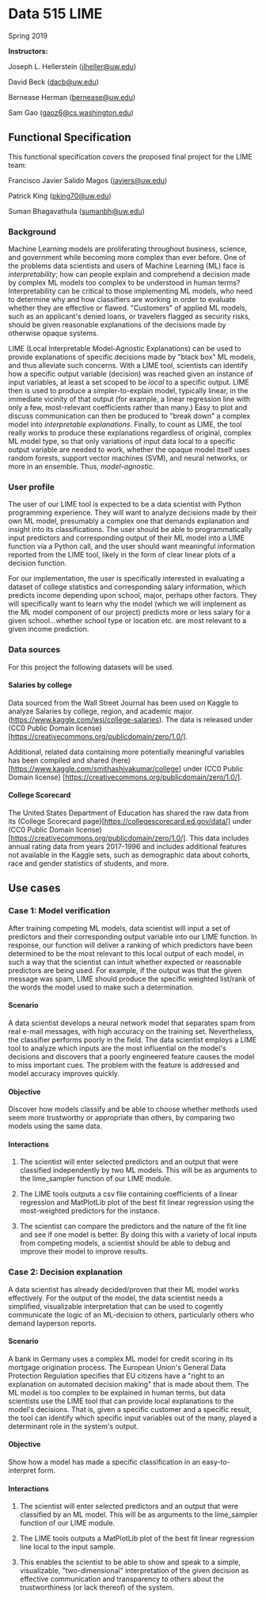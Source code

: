 # Data 515 LIME

Spring 2019

__Instructors:__

Joseph L. Hellerstein (jlheller@uw.edu)

David Beck (dacb@uw.edu)

Bernease Herman (bernease@uw.edu)

Sam Gao (gaoz6@cs.washington.edu)

## Functional Specification

This functional specification covers the proposed final project for the LIME team:

Francisco Javier Salido Magos (javiers@uw.edu)

Patrick King (pking70@uw.edu)

Suman Bhagavathula (sumanbh@uw.edu)

### Background

Machine Learning models are proliferating throughout business, science, and government while becoming more complex than ever before. One of the problems data scientists and users of Machine Learning (ML) face is _interpretability_; how can people explain and comprehend a decision made by complex ML models too complex to be understood in human terms? Interpretability can be critical to those implementing ML models, who need to determine why and how classifiers are working in order to evaluate whether they are effective or flawed. "Customers" of applied ML models, such as an applicant's denied loans, or travelers flagged as security risks, should be given reasonable explanations of the decisions made by otherwise opaque systems.

LIME (Local Interpretable Model-Agnostic Explanations) can be used to provide explanations of specific decisions made by "black box" ML models, and thus alleviate such concerns. With a LIME tool, scientists can identify how a specific output variable (decision) was reached given an instance of input variables, at least a set scoped to be _local_ to a specific output. LIME then is used to produce a simpler-to-explain model, typically linear, in the immediate vicinity of that output (for example, a linear regression line with only a few, most-relevant coefficients rather than many.) Easy to plot and discuss communication can then be produced to "break down" a complex model into _interpretable explanations_. Finally, to count as LIME, the tool really works to produce these explanations regardless of original, complex ML model type, so that only variations of input data local to a specific output variable are needed to work, whether the opaque model itself uses random forests, support vector machines (SVM), and neural networks, or more in an ensemble. Thus, _model-agnostic_.

### User profile

The user of our LIME tool is expected to be a data scientist with Python programming experience. They will want to analyze decisions made by their own ML model, presumably a complex one that demands explanation and insight into its classifications. The user should be able to programmatically input predictors and corresponding output of their ML model into a LIME function via a Python call, and the user should want meaningful information reported from the LIME tool, likely in the form of clear linear plots of a decision function.

For our implementation, the user is specifically interested in evaluating a dataset of college statistics and corresponding salary information, which predicts income depending upon school, major, perhaps other factors. They will specifically want to learn why the model (which we will implement as the ML model component of our project) predicts more or less salary for a given school...whether school type or location etc. are most relevant to a given income prediction.

### Data sources

For this project the following datasets will be used.


#### Salaries by college

Data sourced from the Wall Street Journal has been used on Kaggle to analyze Salaries by college, region, and academic major. (https://www.kaggle.com/wsj/college-salaries). The data is released under (CC0 Public Domain license)[https://creativecommons.org/publicdomain/zero/1.0/].

Additional, related data containing more potentially meaningful variables has been compiled and shared (here)[https://www.kaggle.com/smithashivakumar/college] under (CC0 Public Domain license) [https://creativecommons.org/publicdomain/zero/1.0/].

#### College Scorecard

The United States Department of Education has shared the raw data from its (College Scorecard page)[https://collegescorecard.ed.gov/data/] under (CC0 Public Domain license) [https://creativecommons.org/publicdomain/zero/1.0/]. This data includes annual rating data from years 2017-1996 and includes additional features not available in the Kaggle sets, such as demographic data about cohorts, race and gender statistics of students, and more.

## Use cases

### Case 1: Model verification

After training competing ML models, data scientist will input a set of predictors and their corresponding output variable into our LIME function. In response, our function will deliver a ranking of which predictors have been determined to be the most relevant to this local output of each model, in such a way that the scientist can intuit whether expected or reasonable predictors are being used. For example, if the output was that the given message was spam, LIME should produce the specific weighted list/rank of the words the model used to make such a determination. 

#### Scenario

A data scientist develops a neural network model that separates spam from real e-mail messages, with high accuracy on the training set. Nevertheless, the classifier performs poorly in the field. The data scientist employs a LIME tool to analyze which inputs are the most influential on the model's decisions and discovers that a poorly engineered feature causes the model to miss important cues. The problem with the feature is addressed and model accuracy improves quickly.

#### Objective

Discover how models classify and be able to choose whether methods used seem more trustworthy or appropriate than others, by comparing two models using the same data.

#### Interactions

1. The scientist will enter selected predictors and an output that were classified independently by two ML models. This will be as arguments to the lime_sampler function of our LIME module.

2. The LIME tools outputs a csv file containing coefficients of a linear regression and MatPlotLib plot of the best fit linear regression using the most-weighted predictors for the instance.

3. The scientist can compare the predictors and the nature of the fit line and see if one model is better. By doing this with a variety of local inputs from competing models, a scientist should be able to debug and improve their model to improve results.

### Case 2: Decision explanation

A data scientist has already decided/proven that their ML model works effectively. For the output of the model, the data scientist needs a simplified, visualizable interpretation that can be used to cogently communicate the logic of an ML-decision to others, particularly others who demand layperson reports.

#### Scenario

A bank in Germany uses a complex ML model for credit scoring in its mortgage origination process. The European Union's General Data Protection Regulation specifies that EU citizens have a "right to an explanation on automated decision making" that is made about them. The ML model is too complex to be explained in human terms, but data scientists use the LIME tool that can provide local explanations to the model's decisions. That is, given a specific customer and a specific result, the tool can identify which specific input variables out of the many, played a determinant role in the system's output.

#### Objective

Show how a model has made a specific classification in an easy-to-interpret form.

#### Interactions

1. The scientist will enter selected predictors and an output that were classified by an ML model. This will be as arguments to the lime_sampler function of our LIME module.

2. The LIME tools outputs a MatPlotLib plot of the best fit linear regression line local to the input sample.

3. This enables the scientist to be able to show and speak to a simple, visualizable, "two-dimensional" interpretation of the given decision as effective communication and transparency to others about the trustworthiness (or lack thereof) of the system.
